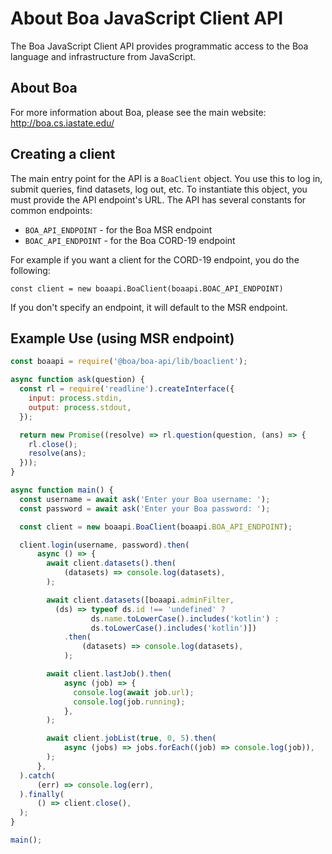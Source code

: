 # About Boa JavaScript Client API

The Boa JavaScript Client API provides programmatic access to the Boa language and infrastructure from JavaScript.

## About Boa

For more information about Boa, please see the main website: http://boa.cs.iastate.edu/

## Creating a client

The main entry point for the API is a `BoaClient` object.  You use this to log in, submit queries, find datasets, log out, etc.  To instantiate this object, you must provide the API endpoint's URL.  The API has several constants for common endpoints:

- `BOA_API_ENDPOINT` - for the Boa MSR endpoint
- `BOAC_API_ENDPOINT` - for the Boa CORD-19 endpoint

For example if you want a client for the CORD-19 endpoint, you do the following:

`const client = new boaapi.BoaClient(boaapi.BOAC_API_ENDPOINT)`

If you don't specify an endpoint, it will default to the MSR endpoint.

## Example Use (using MSR endpoint)

````js
const boaapi = require('@boa/boa-api/lib/boaclient');

async function ask(question) {
  const rl = require('readline').createInterface({
    input: process.stdin,
    output: process.stdout,
  });

  return new Promise((resolve) => rl.question(question, (ans) => {
    rl.close();
    resolve(ans);
  }));
}

async function main() {
  const username = await ask('Enter your Boa username: ');
  const password = await ask('Enter your Boa password: ');

  const client = new boaapi.BoaClient(boaapi.BOA_API_ENDPOINT);

  client.login(username, password).then(
      async () => {
        await client.datasets().then(
            (datasets) => console.log(datasets),
        );

        await client.datasets([boaapi.adminFilter,
          (ds) => typeof ds.id !== 'undefined' ?
                  ds.name.toLowerCase().includes('kotlin') :
                  ds.toLowerCase().includes('kotlin')])
            .then(
                (datasets) => console.log(datasets),
            );

        await client.lastJob().then(
            async (job) => {
              console.log(await job.url);
              console.log(job.running);
            },
        );

        await client.jobList(true, 0, 5).then(
            async (jobs) => jobs.forEach((job) => console.log(job)),
        );
      },
  ).catch(
      (err) => console.log(err),
  ).finally(
      () => client.close(),
  );
}

main();
````
